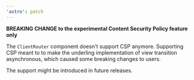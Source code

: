 ```yaml
---
'astro': patch
---
```


**BREAKING CHANGE to the experimental Content Security Policy feature only**

The `ClientRouter` component doesn't support CSP anymore. Supporting CSP meant to
to make the underling implementation of view transition asynchronous, which caused
some breaking changes to users.

The support might be introduced in future releases.
